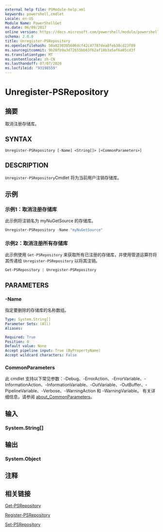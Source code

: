 ```yaml
---
external help file: PSModule-help.xml
keywords: powershell,cmdlet
Locale: en-US
Module Name: PowerShellGet
ms.date: 06/09/2017
online version: https://docs.microsoft.com/powershell/module/powershellget/unregister-psrepository?view=powershell-6&WT.mc_id=ps-gethelp
schema: 2.0.0
title: Unregister-PSRepository
ms.openlocfilehash: 50a8230385606dcf42c47787dea8feb30cd23f89
ms.sourcegitcommit: 9b28fb9a3d72655bb63f62af18b3a5af6a05cd3f
ms.translationtype: MT
ms.contentlocale: zh-CN
ms.lasthandoff: 07/07/2020
ms.locfileid: "93198559"
---
```

# Unregister-PSRepository

## 摘要
取消注册存储库。

## SYNTAX

```
Unregister-PSRepository [-Name] <String[]> [<CommonParameters>]
```

## DESCRIPTION

`Unregister-PSRepository`Cmdlet 将为当前用户注销存储库。

## 示例

### 示例1：取消注册存储库

此示例将注销名为 myNuGetSource 的存储库。

```powershell
Unregister-PSRepository -Name "myNuGetSource"
```

### 示例2：取消注册所有存储库

此示例使用 `Get-PSRepository` 来获取所有已注册的存储库，并使用管道运算符将其传递给 `Unregister-PSRepository` 以将其注销。

```powershell
Get-PSRepository | Unregister-PSRepository
```

## PARAMETERS

### -Name

指定要删除的存储库的名称数组。

```yaml
Type: System.String[]
Parameter Sets: (All)
Aliases:

Required: True
Position: 0
Default value: None
Accept pipeline input: True (ByPropertyName)
Accept wildcard characters: False
```

### CommonParameters

此 cmdlet 支持以下常见参数：-Debug、-ErrorAction、-ErrorVariable、-InformationAction、-InformationVariable、-OutVariable、-OutBuffer、-PipelineVariable、-Verbose、-WarningAction 和 -WarningVariable。 有关详细信息，请参阅 [about_CommonParameters](https://go.microsoft.com/fwlink/?LinkID=113216)。

## 输入

### System.String[]

## 输出

### System.Object

## 注释

## 相关链接

[Get-PSRepository](Get-PSRepository.md)

[Register-PSRepository](Register-PSRepository.md)

[Set-PSRepository](Set-PSRepository.md)
